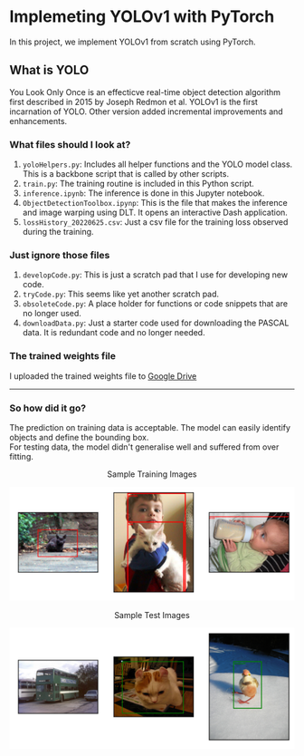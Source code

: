 # Implemeting YOLOv1 with PyTorch
In this project, we implement YOLOv1 from scratch using PyTorch.  

## What is YOLO
You Look Only Once is an effecticve real-time object detection algorithm first described in 2015 by Joseph Redmon et al.
YOLOv1 is the first incarnation of YOLO. Other version added incremental improvements and enhancements. 

### What files should I look at?
1. `yoloHelpers.py`: Includes all helper functions and the YOLO model class. This is a backbone script that is called by other scripts.
1. `train.py`: The training routine is included in this Python script.
1. `inference.ipynb`: The inference is done in this Jupyter notebook.
1. `ObjectDetectionToolbox.ipynp`: This is the file that makes the inference and image warping using DLT. It opens an interactive Dash application.
1. `lossHistory_20220625.csv`: Just a csv file for the training loss observed during the training.


### Just ignore those files
1. `developCode.py`: This is just a scratch pad that I use for developing new code.
1. `tryCode.py`: This seems like yet another scratch pad.
1. `obsoleteCode.py`: A place holder for functions or code snippets that are no longer used.
1. `downloadData.py`: Just a starter code used for downloading the PASCAL data. It is redundant code and no longer needed.

### The trained weights file
I uploaded the trained weights file to [Google Drive](https://drive.google.com/file/d/1CFzTDsVcrRoMjq3HmYsi-TYzOKkt3f87/view?usp=sharing)

---

### So how did it go?
The prediction on training data is acceptable. The model can easily identify objects and define the bounding box.  
For testing data, the model didn't generalise well and suffered from over fitting.  

<p align="center">Sample Training Images</p>

![trainSample](./figs/trainSample.png "Sample Train Images")  


<p align="center">Sample Test Images</p>
  
![testSample](./figs/testSample.png "Sample Test Images")



